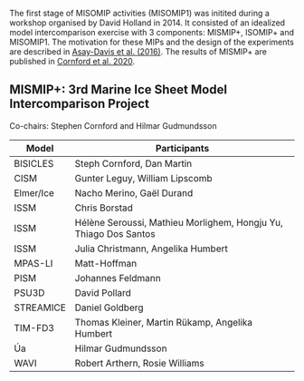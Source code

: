 The first stage of MISOMIP activities (MISOMIP1) was initited during a workshop organised by David Holland in 2014. It consisted of an idealized model intercomparison exercise with 3 components: MISMIP+, ISOMIP+ and MISOMIP1. The motivation for these MIPs and the design of the experiments are described in [Asay-Davis et al. (2016)](http://www.geosci-model-dev-discuss.net/gmd-2015-228/). The results of MISMIP+ are published in [Cornford et al. 2020](https://doi.org/10.5194/tc-14-2283-2020).

## MISMIP+: 3rd Marine Ice Sheet Model Intercomparison Project

Co-chairs: Stephen Cornford and Hilmar Gudmundsson


|Model       | Participants |
|------------|--------------|
|BISICLES    | Steph Cornford, Dan Martin |
|CISM        | Gunter Leguy, William Lipscomb |
|Elmer/Ice   | Nacho Merino, Gaël Durand |
|ISSM        | Chris Borstad |
|ISSM	     | Hélène Seroussi, Mathieu Morlighem, Hongju Yu, Thiago Dos Santos |
|ISSM	     | Julia Christmann, Angelika Humbert |
|MPAS-LI     | Matt-Hoffman |
|PISM	     | Johannes Feldmann |
|PSU3D	     | David Pollard |
|STREAMICE   | Daniel Goldberg |
|TIM-FD3     | Thomas Kleiner, Martin Rükamp, Angelika Humbert |
|Úa          | Hilmar Gudmundsson |
|WAVI        | Robert Arthern, Rosie Williams |
